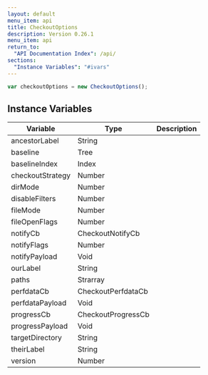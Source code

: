 ```yaml
---
layout: default
menu_item: api
title: CheckoutOptions
description: Version 0.26.1
menu_item: api
return_to:
  "API Documentation Index": /api/
sections:
  "Instance Variables": "#ivars"
---
```


```js
var checkoutOptions = new CheckoutOptions();
```

## <a name="ivars"></a>Instance Variables

| Variable | Type | Description |
| --- | --- | --- |
| <a name="ancestorLabel"></a>ancestorLabel | String |  |
| <a name="baseline"></a>baseline | Tree |  |
| <a name="baselineIndex"></a>baselineIndex | Index |  |
| <a name="checkoutStrategy"></a>checkoutStrategy | Number |  |
| <a name="dirMode"></a>dirMode | Number |  |
| <a name="disableFilters"></a>disableFilters | Number |  |
| <a name="fileMode"></a>fileMode | Number |  |
| <a name="fileOpenFlags"></a>fileOpenFlags | Number |  |
| <a name="notifyCb"></a>notifyCb | CheckoutNotifyCb |  |
| <a name="notifyFlags"></a>notifyFlags | Number |  |
| <a name="notifyPayload"></a>notifyPayload | Void |  |
| <a name="ourLabel"></a>ourLabel | String |  |
| <a name="paths"></a>paths | Strarray |  |
| <a name="perfdataCb"></a>perfdataCb | CheckoutPerfdataCb |  |
| <a name="perfdataPayload"></a>perfdataPayload | Void |  |
| <a name="progressCb"></a>progressCb | CheckoutProgressCb |  |
| <a name="progressPayload"></a>progressPayload | Void |  |
| <a name="targetDirectory"></a>targetDirectory | String |  |
| <a name="theirLabel"></a>theirLabel | String |  |
| <a name="version"></a>version | Number |  |

